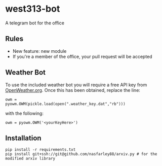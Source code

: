 # west313-bot
A telegram bot for the office

## Rules
 - New feature: new module
 - If you're a member of the office, your pull request will be accepted


## Weather Bot
To use the included weather bot you will require a free API key from [OpenWeather.org](http://openweathermap.org/). Once this has been obtained, replace the line:


<code>owm = pyowm.OWM(pickle.load(open(".weather_key.dat","rb")))</code>


with the following:


<code>owm = pyowm.OWM('\<yourKeyHere\>')</code>
 
## Installation

    pip install -r requirements.txt
    pip install git+ssh://git@github.com/nasfarley88/arxiv.py # for the modified arxiv library


